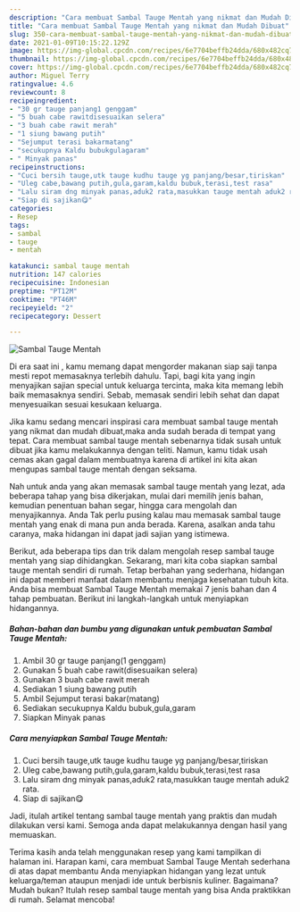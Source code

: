 ```yaml
---
description: "Cara membuat Sambal Tauge Mentah yang nikmat dan Mudah Dibuat"
title: "Cara membuat Sambal Tauge Mentah yang nikmat dan Mudah Dibuat"
slug: 350-cara-membuat-sambal-tauge-mentah-yang-nikmat-dan-mudah-dibuat
date: 2021-01-09T10:15:22.129Z
image: https://img-global.cpcdn.com/recipes/6e7704beffb24dda/680x482cq70/sambal-tauge-mentah-foto-resep-utama.jpg
thumbnail: https://img-global.cpcdn.com/recipes/6e7704beffb24dda/680x482cq70/sambal-tauge-mentah-foto-resep-utama.jpg
cover: https://img-global.cpcdn.com/recipes/6e7704beffb24dda/680x482cq70/sambal-tauge-mentah-foto-resep-utama.jpg
author: Miguel Terry
ratingvalue: 4.6
reviewcount: 8
recipeingredient:
- "30 gr tauge panjang1 genggam"
- "5 buah cabe rawitdisesuaikan selera"
- "3 buah cabe rawit merah"
- "1 siung bawang putih"
- "Sejumput terasi bakarmatang"
- "secukupnya Kaldu bubukgulagaram"
- " Minyak panas"
recipeinstructions:
- "Cuci bersih tauge,utk tauge kudhu tauge yg panjang/besar,tiriskan"
- "Uleg cabe,bawang putih,gula,garam,kaldu bubuk,terasi,test rasa"
- "Lalu siram dng minyak panas,aduk2 rata,masukkan tauge mentah aduk2 rata."
- "Siap di sajikan😋"
categories:
- Resep
tags:
- sambal
- tauge
- mentah

katakunci: sambal tauge mentah 
nutrition: 147 calories
recipecuisine: Indonesian
preptime: "PT12M"
cooktime: "PT46M"
recipeyield: "2"
recipecategory: Dessert

---
```



![Sambal Tauge Mentah](https://img-global.cpcdn.com/recipes/6e7704beffb24dda/680x482cq70/sambal-tauge-mentah-foto-resep-utama.jpg)

Di era  saat ini , kamu memang dapat mengorder makanan siap saji tanpa mesti repot memasaknya terlebih dahulu. Tapi, bagi kita yang ingin menyajikan sajian special untuk keluarga tercinta, maka kita memang lebih baik memasaknya sendiri. Sebab, memasak sendiri lebih sehat dan dapat menyesuaikan sesuai kesukaan keluarga.

Jika kamu sedang mencari inspirasi cara membuat sambal tauge mentah yang nikmat dan mudah dibuat,maka anda sudah berada di tempat yang tepat. Cara membuat sambal tauge mentah  sebenarnya tidak susah untuk dibuat jika kamu melakukannya dengan teliti. Namun, kamu tidak usah cemas akan gagal dalam membuatnya 
karena di artikel ini kita akan mengupas sambal tauge mentah dengan seksama.  



Nah untuk anda yang akan memasak sambal tauge mentah yang lezat, ada beberapa tahap yang bisa dikerjakan, mulai dari memilih jenis bahan, kemudian penentuan bahan segar, hingga cara mengolah dan menyajikannya. Anda Tak perlu pusing kalau mau memasak sambal tauge mentah yang enak di mana pun anda berada. Karena, asalkan anda  tahu caranya, maka hidangan ini dapat jadi sajian yang istimewa.

Berikut, ada beberapa tips dan trik dalam mengolah resep sambal tauge mentah yang siap dihidangkan. Sekarang, mari kita coba siapkan sambal tauge mentah sendiri di rumah. Tetap berbahan yang sederhana, hidangan ini dapat memberi manfaat dalam membantu menjaga kesehatan tubuh kita. Anda bisa membuat Sambal Tauge Mentah memakai 7 jenis bahan dan 4 tahap pembuatan. Berikut ini langkah-langkah untuk menyiapkan hidangannya.

<!--inarticleads1-->

##### Bahan-bahan dan bumbu yang digunakan untuk pembuatan Sambal Tauge Mentah:

1. Ambil 30 gr tauge panjang(1 genggam)
1. Gunakan 5 buah cabe rawit(disesuaikan selera)
1. Gunakan 3 buah cabe rawit merah
1. Sediakan 1 siung bawang putih
1. Ambil Sejumput terasi bakar(matang)
1. Sediakan secukupnya Kaldu bubuk,gula,garam
1. Siapkan  Minyak panas




<!--inarticleads2-->

##### Cara menyiapkan Sambal Tauge Mentah:

1. Cuci bersih tauge,utk tauge kudhu tauge yg panjang/besar,tiriskan
1. Uleg cabe,bawang putih,gula,garam,kaldu bubuk,terasi,test rasa
1. Lalu siram dng minyak panas,aduk2 rata,masukkan tauge mentah aduk2 rata.
1. Siap di sajikan😋




Jadi, itulah artikel tentang  sambal tauge mentah  yang praktis dan mudah dilakukan versi kami. Semoga anda dapat melakukannya dengan hasil yang memuaskan. 

Terima kasih anda telah menggunakan resep yang kami tampilkan di halaman ini. Harapan kami, cara membuat  Sambal Tauge Mentah sederhana di atas dapat membantu Anda menyiapkan hidangan yang lezat untuk keluarga/teman ataupun menjadi ide untuk berbisnis kuliner. Bagaimana? Mudah bukan? Itulah resep sambal tauge mentah yang bisa Anda praktikkan di rumah. Selamat mencoba!

